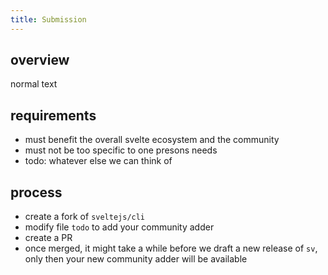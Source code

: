 ```yaml
---
title: Submission
---
```


## overview

normal text

## requirements

- must benefit the overall svelte ecosystem and the community
- must not be too specific to one presons needs
- todo: whatever else we can think of

## process

- create a fork of `sveltejs/cli`
- modify file `todo` to add your community adder
- create a PR
- once merged, it might take a while before we draft a new release of `sv`, only then your new community adder will be available
